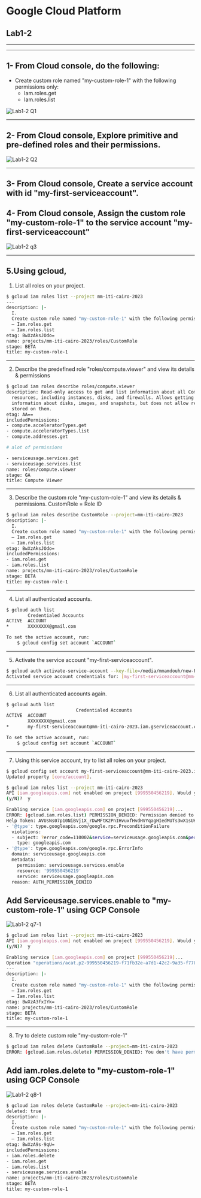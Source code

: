 # Google Cloud Platform

## Lab1-2
---
---
## 1- From Cloud console, do the following:
- Create custom role named "my-custom-role-1" with the following permissions only:
    - Iam.roles.get
    - Iam.roles.list
<!-- permission assigned to role and role assigned to identity , role is collection of permission -->
![Lab1-2 Q1](1-2-q1.png "Lab1-2 Q1")

---
## 2- From Cloud console, Explore primitive and pre-defined roles and their permissions.
![Lab1-2 Q2](1-2-q2.png "Lab1-2 Q2")

---
## 3- From Cloud console, Create a service account with id "my-first-serviceaccount".
## 4- From Cloud console, Assign the custom role "my-custom-role-1" to the service account "my-first-serviceaccount" 

![Lab1-2 q3](1-2-q3.png "Lab1-2 q3")

---
## 5.Using gcloud,
1. List all roles on your project.
```bash
$ gcloud iam roles list --project mm-iti-cairo-2023 
---
description: |-
  I.
  Create custom role named "my-custom-role-1" with the following permissions only:
  – Iam.roles.get
  – Iam.roles.list
etag: BwXzAksJOdo=
name: projects/mm-iti-cairo-2023/roles/CustomRole
stage: BETA
title: my-custom-role-1
```
---
2. Describe the predefined role "roles/compute.viewer" and view its details & permissions
```bash
$ gcloud iam roles describe roles/compute.viewer
description: Read-only access to get and list information about all Compute Engine
  resources, including instances, disks, and firewalls. Allows getting and listing
  information about disks, images, and snapshots, but does not allow reading the data
  stored on them.
etag: AA==
includedPermissions:
- compute.acceleratorTypes.get
- compute.acceleratorTypes.list
- compute.addresses.get

# alot of permissions

- serviceusage.services.get
- serviceusage.services.list
name: roles/compute.viewer
stage: GA
title: Compute Viewer
```
---
3. Describe the custom role "my-custom-role-1" and view its details & permissions.
CustomRole = Role ID
```bash
$ gcloud iam roles describe CustomRole --project=mm-iti-cairo-2023 
description: |-
  I.
  Create custom role named "my-custom-role-1" with the following permissions only:
  – Iam.roles.get
  – Iam.roles.list
etag: BwXzAksJOdo=
includedPermissions:
- iam.roles.get
- iam.roles.list
name: projects/mm-iti-cairo-2023/roles/CustomRole
stage: BETA
title: my-custom-role-1
```
---
4. List all authenticated accounts.
```bash
$ gcloud auth list
        Credentialed Accounts
ACTIVE  ACCOUNT
*       XXXXXXXX@gmail.com

To set the active account, run:
    $ gcloud config set account `ACCOUNT`
```
---
5. Activate the service account "my-first-serviceaccount".
```bash
$ gcloud auth activate-service-account --key-file=/media/mmamdouh/new-Partation/iti-newpart/GCP/Day1/mm-iti-cairo-2023-3d6038aa7725.json
Activated service account credentials for: [my-first-serviceaccount@mm-iti-cairo-2023.iam.gserviceaccount.com]
```
---
6. List all authenticated accounts again.
```bash
$ gcloud auth list
                          Credentialed Accounts
ACTIVE  ACCOUNT
        XXXXXXXX@gmail.com
*       my-first-serviceaccount@mm-iti-cairo-2023.iam.gserviceaccount.com

To set the active account, run:
    $ gcloud config set account `ACCOUNT`
```
---
7. Using this service account, try to list all roles on your project.
```bash
$ gcloud config set account my-first-serviceaccount@mm-iti-cairo-2023.iam.gserviceaccount.com
Updated property [core/account].
```
```bash
$ gcloud iam roles list --project mm-iti-cairo-2023
API [iam.googleapis.com] not enabled on project [999550456219]. Would you like to enable and retry (this will take a few minutes)? 
(y/N)?  y

Enabling service [iam.googleapis.com] on project [999550456219]...
ERROR: (gcloud.iam.roles.list) PERMISSION_DENIED: Permission denied to enable service [iam.googleapis.com]
Help Token: AVUsNs07p10NiBVj1X_rDwMFtK2PnIHvuxfHvdHVYqagHIedMUTs3wX1sUKAMcPdHlFr7oTCUp1IgvIXmRkA_5NLTR10ykuUZ1AzzkP6hQ2Ru_JK
- '@type': type.googleapis.com/google.rpc.PreconditionFailure
  violations:
  - subject: ?error_code=110002&service=serviceusage.googleapis.com&permission=serviceusage.services.enable&resource=999550456219
    type: googleapis.com
- '@type': type.googleapis.com/google.rpc.ErrorInfo
  domain: serviceusage.googleapis.com
  metadata:
    permission: serviceusage.services.enable
    resource: '999550456219'
    service: serviceusage.googleapis.com
  reason: AUTH_PERMISSION_DENIED
```
## **Add Serviceusage.services.enable to  "my-custom-role-1" using GCP Console**

![Lab1-2 q7-1](1-2-q7-1.png "Lab1-2 q7-1")

```bash
$ gcloud iam roles list --project mm-iti-cairo-2023
API [iam.googleapis.com] not enabled on project [999550456219]. Would you like to enable and retry (this will take a few minutes)? 
(y/N)?  y    

Enabling service [iam.googleapis.com] on project [999550456219]...
Operation "operations/acat.p2-999550456219-f71fb32e-a7d1-42c2-9a35-f7780a1b0453" finished successfully.
---
description: |-
  I.
  Create custom role named "my-custom-role-1" with the following permissions only:
  – Iam.roles.get
  – Iam.roles.list
etag: BwXzA3fxIYk=
name: projects/mm-iti-cairo-2023/roles/CustomRole
stage: BETA
title: my-custom-role-1
```
---
8. Try to delete custom role "my-custom-role-1"

```bash
$ gcloud iam roles delete CustomRole --project=mm-iti-cairo-2023
ERROR: (gcloud.iam.roles.delete) PERMISSION_DENIED: You don't have permission to delete the role at (projects/mm-iti-cairo-2023/roles/CustomRole).
```
## **Add iam.roles.delete to  "my-custom-role-1" using GCP Console**

![Lab1-2 q8-1](1-2-q8-1.png "Lab1-2 q8-1")

```bash
$ gcloud iam roles delete CustomRole --project=mm-iti-cairo-2023
deleted: true
description: |-
  I.
  Create custom role named "my-custom-role-1" with the following permissions only:
  – Iam.roles.get
  – Iam.roles.list
etag: BwXzA9s-9qU=
includedPermissions:
- iam.roles.delete
- iam.roles.get
- iam.roles.list
- serviceusage.services.enable
name: projects/mm-iti-cairo-2023/roles/CustomRole
stage: BETA
title: my-custom-role-1
```
